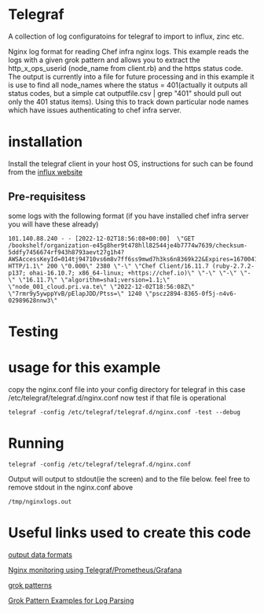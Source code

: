 # Telegraf
A collection of log configuratoins for telegraf to import to influx, zinc etc.

Nginx log format for reading Chef infra nginx logs.  This example reads the logs with a given grok pattern and allows you to extract the http_x_ops_userid  (node_name from client.rb) and the https status code.  The output is currently into a file for future processing and in this example it is use to find all node_names where the status = 401(actually it outputs all status codes, but a simple cat outputfile.csv | grep "401" should pull out only the 401 status items).  Using this to track down particular node names which have issues authenticating to chef infra server. 

# installation 

Install the telegraf client in your host OS, instructions for such can be found from the [influx website](https://docs.influxdata.com/telegraf/v1.21/introduction/installation/)

## Pre-requisitess

some logs with the following format (if you have installed chef infra server you will have these already)

```
101.140.88.240 - - [2022-12-02T18:56:08+00:00]  \"GET /bookshelf/organization-e45g8her9t478hll82544je4b7774w7639/checksum-5ddfy7456674rf943h8793aevt27g1h4?AWSAccessKeyId=014tj94710vs6m8v7ff6ss9mwd7h3ks6n8369k22&Expires=1670041458&Signature=pepd9iwrlpPPS2kaMAOY%7NB6kkwpV%3D HTTP/1.1\" 200 \"0.000\" 2380 \"-\" \"Chef Client/16.11.7 (ruby-2.7.2-p137; ohai-16.10.7; x86_64-linux; +https://chef.io)\" \"-\" \"-\" \"-\" \"16.11.7\" \"algorithm=sha1;version=1.1;\" \"node_001_cloud.pri.va.te\" \"2022-12-02T18:56:08Z\" \"7rmr9y5ywppYvB/pElapJDD/Ptss=\" 1240 \"pscz2894-8365-0f5j-n4v6-02989628nnw3\"
```


# Testing

# usage for this example
copy the nginx.conf file into your config directory for telegraf in this case /etc/telegraf/telegraf.d/nginx.conf
now test if that file is operational

```
telegraf -config /etc/telegraf/telegraf.d/nginx.conf -test --debug
```

# Running
```
telegraf -config /etc/telegraf/telegraf.d/nginx.conf
```

Output
will output to stdout(ie the screen) and to the file below.
feel free to remove stdout in the nginx.conf above
```
/tmp/nginxlogs.out
```
# Useful links used to create this code
[output data formats](https://github.com/influxdata/telegraf/blob/master/docs/DATA_FORMATS_OUTPUT.md)

[Nginx monitoring using Telegraf/Prometheus/Grafana](https://blog.opstree.com/2021/11/09/nginx-monitoring-using-telegraf-prometheus-grafana/)

[grok patterns](https://github.com/elastic/elasticsearch/blob/7.8/libs/grok/src/main/resources/patterns/grok-patterns)

[Grok Pattern Examples for Log Parsing](https://logz.io/blog/grok-pattern-examples-for-log-parsing/)


